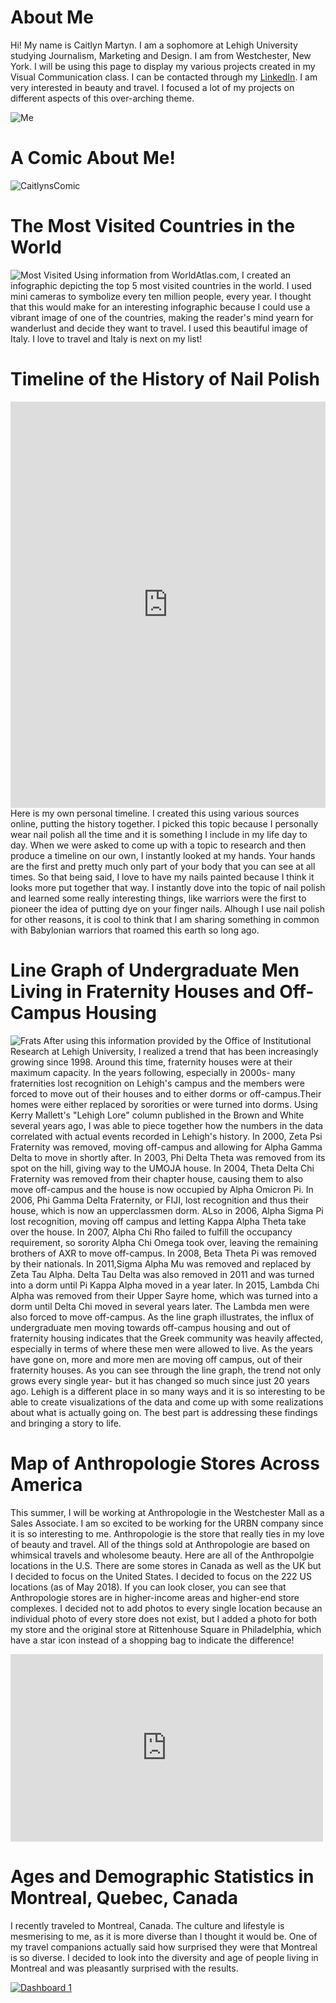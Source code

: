 # About Me
Hi! My name is Caitlyn Martyn. I am a sophomore at Lehigh University studying Journalism, Marketing and Design. I am from Westchester, New York. I will be using this page to display my various projects created in my Visual Communication class. 
I can be contacted through my [LinkedIn](https://www.linkedin.com/in/caitlynmartyn/). I am very interested in beauty and travel. I focused a lot of my projects on different aspects of this over-arching theme. 

![Me](https://github.com/cem220/cem220.github.io/blob/master/31531152_2110579265877998_4136761157744590848_n.jpg?raw=true)


# A Comic About Me!
![CaitlynsComic](https://github.com/cem220/cem220.github.io/blob/master/Screen%20Shot%202018-04-30%20at%2012.18.45%20PM.png?raw=true)


# The Most Visited Countries in the World
![Most Visited](https://github.com/cem220/cem220.github.io/blob/master/a%20valentine's%20celebration.png?raw=true)
Using information from WorldAtlas.com, I created an infographic depicting the top 5 most visited countries in the world. I used mini cameras to symbolize every ten million people, every year. I thought that this would make for an interesting infographic because I could use a vibrant image of one of the countries, making the reader's mind yearn for wanderlust and decide they want to travel. I used this beautiful image of Italy. I love to travel and Italy is next on my list!

    
# Timeline of the History of Nail Polish
<iframe src='https://cdn.knightlab.com/libs/timeline3/latest/embed/index.html?source=1mYZYOmXuXdjGBppk6pwTexQsRNKnYQtNR8uoznMXx6U&font=Default&lang=en&initial_zoom=2&height=650' width='100%' height='650' webkitallowfullscreen mozallowfullscreen allowfullscreen frameborder='0'></iframe>                
Here is my own personal timeline. I created this using various sources online, putting the history together. I picked this topic because I personally wear nail polish all the time and it is something I include in my life day to day. When we were asked to come up with a topic to research and then produce a timeline on our own, I instantly looked at my hands. Your hands are the first and pretty much only part of your body that you can see at all times. So that being said, I love to have my nails painted because I think it looks more put together that way. I instantly dove into the topic of nail polish and learned some really interesting things, like warriors were the first to pioneer the idea of putting dye on your finger nails. Alhough I use nail polish for other reasons, it is cool to think that I am sharing something in common with Babylonian warriors that roamed this earth so long ago. 


# Line Graph of Undergraduate Men Living in Fraternity Houses and Off-Campus Housing
![Frats](https://github.com/cem220/cem220.github.io/blob/master/Male_Undergraduate_Students_Living_in_Fraternities_Vs._Off-Campus_Fraternities_Off-Campus_chartbuilder.png?raw=true) 
After using this information provided by the Office of Institutional Research at Lehigh University, I realized a trend that has been increasingly growing since 1998. Around this time, fraternity houses were at their maximum capacity. In the years following, especially in 2000s- many fraternities lost recognition on Lehigh's campus and the members were forced to move out of their houses and to either dorms or off-campus.Their homes were either replaced by sororities or were turned into dorms. Using Kerry Mallett's "Lehigh Lore" column published in the Brown and White several years ago, I was able to piece together how the numbers in the data correlated with actual events recorded in Lehigh's history. In 2000, Zeta Psi Fraternity was removed, moving off-campus and allowing for Alpha Gamma Delta to move in shortly after. In 2003, Phi Delta Theta was removed from its spot on the hill, giving way to the UMOJA house. In 2004, Theta Delta Chi Fraternity was removed from their chapter house, causing them to also move off-campus and the house is now occupied by Alpha Omicron Pi. In 2006, Phi Gamma Delta Fraternity, or FIJI, lost recognition and thus their house, which is now an upperclassmen dorm. ALso in 2006, Alpha Sigma Pi lost recognition, moving off campus and letting Kappa Alpha Theta take over the house. In 2007, Alpha Chi Rho failed to fulfill the occupancy requirement, so sorority Alpha Chi Omega took over, leaving the remaining brothers of AXR to move off-campus. In 2008, Beta Theta Pi was removed by their nationals. In 2011,Sigma Alpha Mu was removed and replaced by Zeta Tau Alpha.  Delta Tau Delta was also removed in 2011 and was turned into a dorm until Pi Kappa Alpha moved in a year later. In 2015, Lambda Chi Alpha was removed from their Upper Sayre home, which was turned into a dorm until Delta Chi moved in several years later. The Lambda men were also forced to move off-campus.  As the line graph illustrates, the influx of undergraduate men moving towards off-campus housing and out of fraternity housing indicates that the Greek community was heavily affected, especially in terms of where these men were allowed to live. As the years have gone on, more and more men are moving off campus, out of their fraternity houses. As you can see through the line graph, the trend not only grows every single year- but it has changed so much since just 20 years ago. Lehigh is a different place in so many ways and it is so interesting to be able to create visualizations of the data and come up with some realizations about what is actually going on. The best part is addressing these findings and bringing a story to life. 


# Map of Anthropologie Stores Across America
This summer, I will be working at Anthropologie in the Westchester Mall as a Sales Associate. I am so excited to be working for the URBN company since it is so interesting to me. Anthropologie is the store that really ties in my love of beauty and travel. All of the things sold at Anthropologie are based on whimsical travels and wholesome beauty.  Here are all of the Anthropolgie locations in the U.S. There are some stores in Canada as well as the UK but I decided to focus on the United States. I decided to focus on the 222 US locations (as of May 2018). If you can look closer, you can see that Anthropologie stores are in higher-income areas and higher-end store complexes. I decided not to add photos to every single location because an individual photo of every store does not exist, but I added a photo for both my store and the original store  at Rittenhouse Square in Philadelphia, which have a star icon instead of a shopping bag to indicate the difference!
<iframe width="500" height="300" scrolling="no" frameborder="no" src="https://fusiontables.google.com/embedviz?q=select+col5+from+1sE8xzH61iKwYXp-IGzv1ukuK5AGppvvyhGVQWk0Y&amp;viz=MAP&amp;h=false&amp;lat=37.584238809914986&amp;lng=-74.32093847656249&amp;t=1&amp;z=6&amp;l=col5&amp;y=2&amp;tmplt=2&amp;hml=TWO_COL_LAT_LNG"></iframe>


# Ages and Demographic Statistics in Montreal, Quebec, Canada
I recently traveled to Montreal, Canada. The culture and lifestyle is mesmerising to me, as it is more diverse than I thought it would be. One of my travel companions actually said how surprised they were that Montreal is so diverse. I decided to look into the diversity and age of people living in Montreal and was pleasantly surprised with the results.
<div class='tableauPlaceholder' id='viz1525633185471' style='position: relative'><noscript><a href='#'><img alt='Dashboard 1 ' src='https:&#47;&#47;public.tableau.com&#47;static&#47;images&#47;64&#47;64WR5CD3Y&#47;1_rss.png' style='border: none' /></a></noscript><object class='tableauViz'  style='display:none;'><param name='host_url' value='https%3A%2F%2Fpublic.tableau.com%2F' /> <param name='embed_code_version' value='3' /> <param name='path' value='shared&#47;64WR5CD3Y' /> <param name='toolbar' value='yes' /><param name='static_image'value='https:&#47;&#47;public.tableau.com&#47;static&#47;images&#47;64&#47;64WR5CD3Y&#47;1.png' /> <param name='animate_transition' value='yes' /><param name='display_static_image' value='yes' /><param name='display_spinner' value='yes' /><param name='display_overlay' value='yes' /><param name='display_count' value='yes' /><param name='filter'value='publish=yes' /></object></div><script type='text/javascript'>var divElement = document.getElementById('viz1525633185471');var vizElement = divElement.getElementsByTagName('object')[0];vizElement.style.width='1000px';vizElement.style.height='827px';var scriptElement = document.createElement('script');                    scriptElement.src ='https://public.tableau.com/javascripts/api/viz_v1.js';vizElement.parentNode.insertBefore(scriptElement,vizElement); </script>
